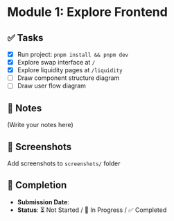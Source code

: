 # Module 1: Explore Frontend

## ✅ Tasks

- [X] Run project: `pnpm install && pnpm dev`
- [X] Explore swap interface at `/`
- [X] Explore liquidity pages at `/liquidity`
- [ ] Draw component structure diagram
- [ ] Draw user flow diagram

## 📝 Notes

(Write your notes here)

## 📸 Screenshots

Add screenshots to `screenshots/` folder

## 📅 Completion

- **Submission Date**: 
- **Status**: ⏳ Not Started / 🚧 In Progress / ✅ Completed
